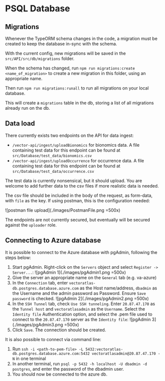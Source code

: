 # PSQL Database

## Migrations
Whenever the TypeORM schema changes in the code, a migration must be created to keep the database in-sync with the schema.

With the current config, new migrations will be saved in the `src/API/src/db/migrations` folder.

When the schema has changed, run `npm run migrations:create <name_of_migration>` to create a new migration in this folder, using an appropriate name.

Then run `npm run migrations:runall` to run all migrations on your local database.

This will create a `migrations` table in the db, storing a list of all migrations already run on the db.

## Data load
There currently exists two endpoints on the API for data ingest:
- `/vector-api/ingest/uploadBionomics` for bionomics data. A file containing test data for this endpoint can be found at `src/Database/test_data/bionomics.csv`
- `/vector-api/ingest/uploadOccurrence` for occurrence data. A file containing test data for this endpoint can be found at `src/Database/test_data/occurrence.csv`

The test data is currently nonsensical, but it should upload. You are welcome to add further data to the csv files if more realistic data is needed.

The csv file should be included in the body of the request, as form-data, with `file` as the key. If using postman, this is the configuration needed:

![postman file upload](./images/PostmanFile.png =500x)

The endpoints are not currently secured, but eventually will be secured against the `uploader` role.

## Connecting to Azure database
It is possible to connect to the Azure database with pgAdmin, following the steps below:
1. Start pgAdmin. Right-click on the `Servers` object and select `Register -> Server...`:
![pgAdmin 1](./images/pgAdmin1.png =500x)
1. Give the server an appropriate name on the `General` tab (e.g. va-azure)
1. In the `Connection` tab, enter `vectoratlas-db.postgres.database.azure.com` as the Host name/address, `dbadmin` as the Username and the admin password as Password. Ensure `Save password` is checked.
![pgAdmin 2](./images/pgAdmin2.png =500x)
1. In the `SSH Tunnel` tab, check `Use SSH tunneling`. Enter `20.87.47.170` as the `Tunnel host` and `vectoratlasadmin` as the `Username`. Select the `Identity file` Authentication option, and select the .pem file used to connect to the `20.87.47.170` server as the `Identity file`:
![pgAdmin 3](./images/pgAdmin3.png =500x)
1. Click `Save`. The connection should be created.

It is also possible to connect via command line:
1. Run `ssh -i <path-to-pem-file> -L 5432:vectoratlas-db.postgres.database.azure.com:5432 vectoratlasadmin@20.87.47.170 -N` in one terminal
1. In another terminal, run `psql -p 5432 -h localhost -U dbadmin -d postgres`, and enter the password of the dbadmin user.
1. You should now be connected to the azure db.
